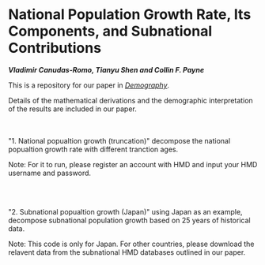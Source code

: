 # National Population Growth Rate, Its Components, and Subnational Contributions
***Vladimir Canudas-Romo, Tianyu Shen and Collin F. Payne***

This is a repository for our paper in [*Demography*](https://read.dukeupress.edu/demography/advance-publication).

Details of the mathematical derivations and the demographic interpretation of the results are included in our paper.

<br />
<br />
"1. National popualtion growth (truncation)" decompose the national popualtion growth rate with different tranction ages.

Note: For it to run, please register an account with HMD and input your HMD username and password.

<br />
<br />


"2. Subnational popualtion growth (Japan)" using Japan as an example, decompose subnational population growth based on 25 years of historical data.

Note: This code is only for Japan. For other countries, please download the relavent data from the subnational HMD databases outlined in our paper. 

